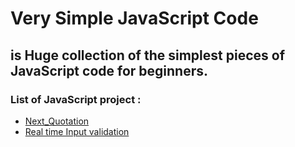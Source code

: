 # Very Simple JavaScript Code
## is Huge collection of the simplest pieces of JavaScript code for beginners.

### List of JavaScript project :
- [Next_Quotation](https://github.com/Qiamast/Very_Simple_JavaScript_Collection-/tree/main/Next_Quotation-main)
- [Real time Input validation](https://github.com/Qiamast/Very_Simple_JavaScript_Collection-/tree/main/Real%20time%20Input%20validation)
